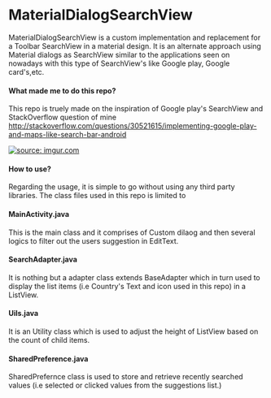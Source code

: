 # MaterialDialogSearchView

MaterialDialogSearchView is a custom implementation and replacement for a Toolbar SearchView in a material design.
It is an alternate approach using Material dialogs as SearchView similar to the applications seen on nowadays with this type of SearchView's
like Google play, Google card's,etc.

#### **What made me to do this repo?**

This repo is truely made on the inspiration of Google play's SearchView and StackOverflow question of mine
http://stackoverflow.com/questions/30521615/implementing-google-play-and-maps-like-search-bar-android

<a href="http://imgur.com/kUwTS5P"><img src="http://i.imgur.com/kUwTS5P.gif" title="source: imgur.com" /></a>


#### **How to use?**

Regarding the usage, it is simple to go without using any third party libraries. The class files used in this repo is limited to

#### **MainActivity.java**  

This is the main class and it comprises of Custom dilaog and then several logics to filter out the users suggestion in EditText.

#### **SearchAdapter.java** 

It is nothing but a adapter class extends BaseAdapter which in turn used to display the list items (i.e Country's Text and icon used in this repo) in a ListView.

#### **Uils.java**          

It is an Utility class which is used to adjust the height of ListView based on the count of child items.

#### **SharedPreference.java**   

SharedPrefernce class is used to store and retrieve recently searched values (i.e selected or clicked values from the suggestions list.)




